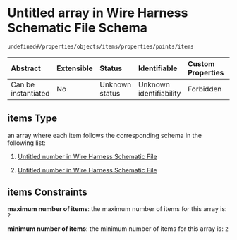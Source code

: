 # Untitled array in Wire Harness Schematic File Schema

```txt
undefined#/properties/objects/items/properties/points/items
```



| Abstract            | Extensible | Status         | Identifiable            | Custom Properties | Additional Properties | Access Restrictions | Defined In                                                              |
| :------------------ | :--------- | :------------- | :---------------------- | :---------------- | :-------------------- | :------------------ | :---------------------------------------------------------------------- |
| Can be instantiated | No         | Unknown status | Unknown identifiability | Forbidden         | Allowed               | none                | [schematic.schema.json\*](schematic.schema.json "open original schema") |

## items Type

an array where each item follows the corresponding schema in the following list:

1. [Untitled number in Wire Harness Schematic File](schematic-properties-objects-items-properties-points-items-items-0.md "check type definition")

2. [Untitled number in Wire Harness Schematic File](schematic-properties-objects-items-properties-points-items-items-1.md "check type definition")

## items Constraints

**maximum number of items**: the maximum number of items for this array is: `2`

**minimum number of items**: the minimum number of items for this array is: `2`
